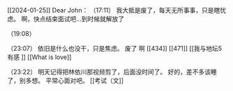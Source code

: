 [[2024-01-25]]
Dear John：
  （17:11）
    我大抵是废了，每天无所事事，只是瞎忧虑。
    啊，快点结束面试吧...到时候就解放了

   （19:08）

  （23:07）
    依旧是什么也没干，只是焦虑。
     废了
     啊
     [[434]]
     [[471]]
     [[我与地坛5有感    ]]
     [[What is love]]

  （23:22）
    明天记得把林依川那视频剪了，后面没时间了。
     好的，差不多该睡了，别多想。
     平常心面对吧。
     [[考试（文]]